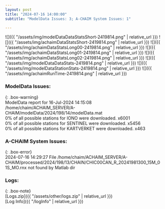 ```yaml
---
layout: post
title: "2024-07-16 14:00:00"
subtitle: "ModelData Issues: 3; A-CHAIM System Issues: 1"

---
```


![]({{ "/assets/img/modelDataDataStatsShort-2419814.png" | relative_url }})
![]({{ "/assets/img/achaimDataStatsShort-2419814.png" | relative_url }})
![]({{ "/assets/img/achaimDataStatsLong00-2419814.png" | relative_url }})
![]({{ "/assets/img/achaimDataStatsLong01-2419814.png" | relative_url }})
![]({{ "/assets/img/achaimDataStatsLong02-2419814.png" | relative_url }})
![]({{ "/assets/img/modelDataDataStats-2419814.png" | relative_url }})
![]({{ "/assets/img/modelDataStationStats-2419814.png" | relative_url }})
![]({{ "/assets/img/achaimRunTime-2419814.png" | relative_url }})


### ModelData Issues:  
  
{: .box-warning}  
 ModelData report for 16-Jul-2024 14:15:08   
 /home/chaim/ACHAIM_SERVER/A-CHAIM/modelData/2024/198/14/modelData.mat   
 0% of all possible stations for IONO were downloaded. x6001   
 0% of all possible stations for SENTINEL were downloaded. x5456   
 0% of all possible stations for KARTVERKET were downloaded. x463   
  
### A-CHAIM System Issues:  
  
{: .box-error}  
2024-07-16 14:29:27 File /home/chaim/ACHAIM_SERVER/A-CHAIM/processed/2024/198/13/CHAIN/CHIC00CAN_R_20241981300_15M_01S_MO.rnx not found by Matlab dir  

### Logs:  
  
{: .box-note}  
[Logs.zip]({{ "/assets/other/logs.zip" | relative_url }})  
[Log Info]({{ "/logInfo" | relative_url }})  
